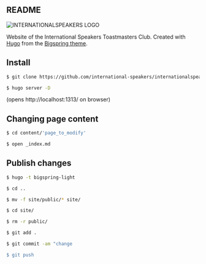 ## README
![INTERNATIONALSPEAKERS LOGO]()

Website of the International Speakers Toastmasters Club. Created with [Hugo](https://gohugo.io/) from the [Bigspring theme](https://github.com/themefisher/bigspring-light).

## Install
```bash
$ git clone https://github.com/international-speakers/internationalspeakers.github.io.git

$ hugo server -D
```
(opens http://localhost:1313/ on browser)

## Changing page content
```bash
$ cd content/'page_to_modify'

$ open _index.md
```
## Publish changes
```bash
$ hugo -t bigspring-light

$ cd ..

$ mv -f site/public/* site/

$ cd site/

$ rm -r public/

$ git add .

$ git commit -am "change

$ git push